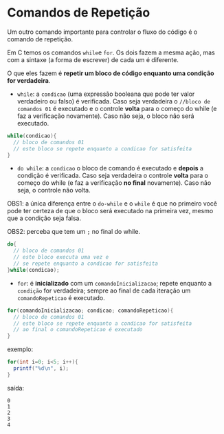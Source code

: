 # Comandos de Repetição

Um outro comando importante para controlar o fluxo do código é o comando de repetição.

Em C temos os comandos `while`e `for`. Os dois fazem a mesma ação, mas com a sintaxe (a forma de escrever) de cada um é diferente.

O que eles fazem é **repetir um bloco de código enquanto uma condição for verdadeira**.

* `while`: a `condicao` (uma expressão booleana que pode ter valor verdadeiro ou falso) é verificada. Caso seja verdadeira o `//bloco de comandos 01` é executado e o controle **volta** para o começo do while (e faz a verificação novamente). Caso não seja, o bloco não será executado.
``` c
while(condicao){
  // bloco de comandos 01
  // este bloco se repete enquanto a condicao for satisfeita
}
```


* `do while`: a `condicao` o bloco de comando é executado e **depois** a condição é verificada. Caso seja verdadeira o controle **volta** para o começo do while (e faz a verificação **no final** novamente). Caso não seja, o controle não volta.

OBS1: a única diferença entre o `do-while` e o `while` é que no primeiro você pode ter certeza de que o bloco será executado na primeira vez, mesmo que a condição seja falsa.

OBS2: perceba que tem um `;` no final do while.

``` c
do{
  // bloco de comandos 01
  // este bloco executa uma vez e
  // se repete enquanto a condicao for satisfeita
}while(condicao);
```


* `for`: é **inicializado** com um `comandoInicializacao`; repete enquanto a `condição` for verdadeira; sempre ao final de cada iteração um `comandoRepeticao` é executado.

``` java
for(comandoInicializacao; condicao; comandoRepeticao){
  // bloco de comandos 01
  // este bloco se repete enquanto a condicao for satisfeita
  // ao final o comandoRepeticao é executado
}
```

exemplo:

``` java
for(int i=0; i<5; i++){
  printf("%d\n", i);
}
```
saída:
```
0
1
2
3
4
```
